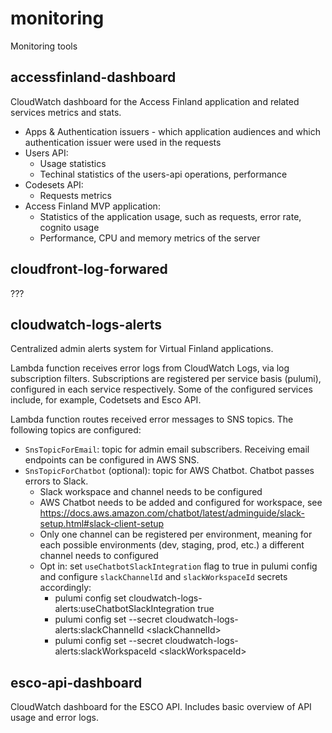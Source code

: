 # monitoring

Monitoring tools

## accessfinland-dashboard

CloudWatch dashboard for the Access Finland application and related services metrics and stats.

- Apps & Authentication issuers - which application audiences and which authentication issuer were used in the requests
- Users API:
  - Usage statistics
  - Techinal statistics of the users-api operations, performance
- Codesets API:
  - Requests metrics
- Access Finland MVP application:
  - Statistics of the application usage, such as requests, error rate, cognito usage
  - Performance, CPU and memory metrics of the server

## cloudfront-log-forwared

???

## cloudwatch-logs-alerts

Centralized admin alerts system for Virtual Finland applications.

Lambda function receives error logs from CloudWatch Logs, via log subscription filters. Subscriptions are registered per service basis (pulumi), configured in each service respectively. Some of the configured services include, for example, Codetsets and Esco API.

Lambda function routes received error messages to SNS topics. The following topics are configured:

- `SnsTopicForEmail`: topic for admin email subscribers. Receiving email endpoints can be configured in AWS SNS.
- `SnsTopicForChatbot` (optional): topic for AWS Chatbot. Chatbot passes errors to Slack.
  - Slack workspace and channel needs to be configured
  - AWS Chatbot needs to be added and configured for workspace, see https://docs.aws.amazon.com/chatbot/latest/adminguide/slack-setup.html#slack-client-setup
  - Only one channel can be registered per environment, meaning for each possible environments (dev, staging, prod, etc.) a different channel needs to configured
  - Opt in: set `useChatbotSlackIntegration` flag to true in pulumi config and configure `slackChannelId` and `slackWorkspaceId` secrets accordingly:
    - pulumi config set cloudwatch-logs-alerts:useChatbotSlackIntegration true
    - pulumi config set --secret cloudwatch-logs-alerts:slackChannelId \<slackChannelId\>
    - pulumi config set --secret cloudwatch-logs-alerts:slackWorkspaceId \<slackWorkspaceId\>

## esco-api-dashboard

CloudWatch dashboard for the ESCO API. Includes basic overview of API usage and error logs.
